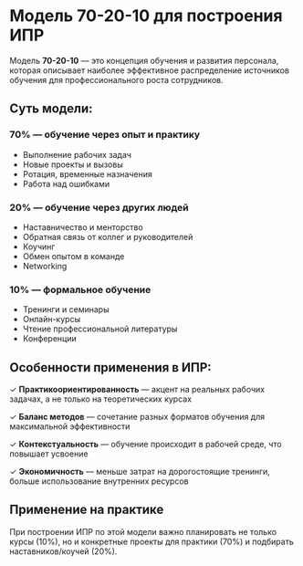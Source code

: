 # Модель 70-20-10 для построения ИПР

Модель **70-20-10** — это концепция обучения и развития персонала, которая описывает наиболее эффективное распределение источников обучения для профессионального роста сотрудников.

## Суть модели:

### 70% — обучение через опыт и практику
- Выполнение рабочих задач
- Новые проекты и вызовы
- Ротация, временные назначения
- Работа над ошибками

### 20% — обучение через других людей
- Наставничество и менторство
- Обратная связь от коллег и руководителей
- Коучинг
- Обмен опытом в команде
- Networking

### 10% — формальное обучение
- Тренинги и семинары
- Онлайн-курсы
- Чтение профессиональной литературы
- Конференции

## Особенности применения в ИПР:

✓ **Практикоориентированность** — акцент на реальных рабочих задачах, а не только на теоретических курсах

✓ **Баланс методов** — сочетание разных форматов обучения для максимальной эффективности

✓ **Контекстуальность** — обучение происходит в рабочей среде, что повышает усвоение

✓ **Экономичность** — меньше затрат на дорогостоящие тренинги, больше использование внутренних ресурсов

## Применение на практике

При построении ИПР по этой модели важно планировать не только курсы (10%), но и конкретные проекты для практики (70%) и подбирать наставников/коучей (20%).

